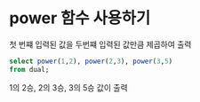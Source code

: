 # power 함수 사용하기

첫 번쨰 입력된 값을 두번쨰 입력된 값만큼 제곱하여 출력

```sql
select power(1,2), power(2,3), power(3,5)
from dual;
```

1의 2승, 2의 3승, 3의 5승 값이 출력


